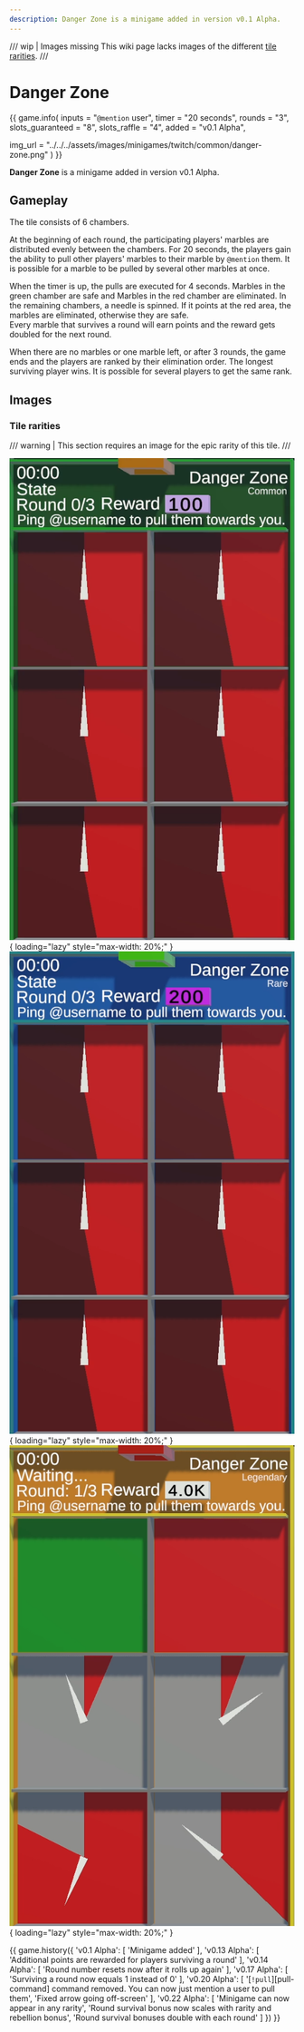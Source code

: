 ```yaml
---
description: Danger Zone is a minigame added in version v0.1 Alpha.
---
```


/// wip | Images missing
This wiki page lacks images of the different [tile rarities](#tile-rarities).
///

# Danger Zone

{{ game.info(
  inputs           = "`@mention` user",
  timer            = "20 seconds",
  rounds           = "3",
  slots_guaranteed = "8",
  slots_raffle     = "4",
  added            = "v0.1 Alpha",
  
  img_url = "../../../assets/images/minigames/twitch/common/danger-zone.png"
) }}

**Danger Zone** is a minigame added in version v0.1 Alpha.

## Gameplay

The tile consists of 6 chambers.

At the beginning of each round, the participating players' marbles are distributed evenly between the chambers. For 20 seconds, the players gain the ability to pull other players' marbles to their marble by `@mention` them. It is possible for a marble to be pulled by several other marbles at once.

When the timer is up, the pulls are executed for 4 seconds. Marbles in the green chamber are safe and Marbles in the red chamber are eliminated. In the remaining chambers, a needle is spinned. If it points at the red area, the marbles are eliminated, otherwise they are safe.  
Every marble that survives a round will earn points and the reward gets doubled for the next round.

When there are no marbles or one marble left, or after 3 rounds, the game ends and the players are ranked by their elimination order. The longest surviving player wins. It is possible for several players to get the same rank.

## Images

### Tile rarities

/// warning |
This section requires an image for the epic rarity of this tile.
///

![common](../../assets/images/minigames/twitch/common/danger-zone.png "Common rarity version"){ loading="lazy" style="max-width: 20%;" }
![rare](../../assets/images/minigames/twitch/rare/danger-zone.png "Rare rarity verion"){ loading="lazy" style="max-width: 20%;" }
![legendary](../../assets/images/minigames/twitch/legendary/danger-zone.png "Legendary rarity version"){ loading="lazy" style="max-width: 20%;" }

<!-- 
![epic](../../assets/images/minigames/twitch/epic/danger-zone.png "Epic rarity version"){ loading="lazy" style="max-width: 20%" }
-->

{{ game.history({
  'v0.1 Alpha': [
    'Minigame added'
  ],
  'v0.13 Alpha': [
    'Additional points are rewarded for players surviving a round'
  ],
  'v0.14 Alpha': [
    'Round number resets now after it rolls up again'
  ],
  'v0.17 Alpha': [
    'Surviving a round now equals 1 instead of 0'
  ],
  'v0.20 Alpha': [
    '[`!pull`][pull-command] command removed. You can now just mention a user to pull them',
    'Fixed arrow going off-screen'
  ],
  'v0.22 Alpha': [
    'Minigame can now appear in any rarity',
    'Round survival bonus now scales with rarity and rebellion bonus',
    'Round survival bonuses double with each round'
  ]
}) }}
